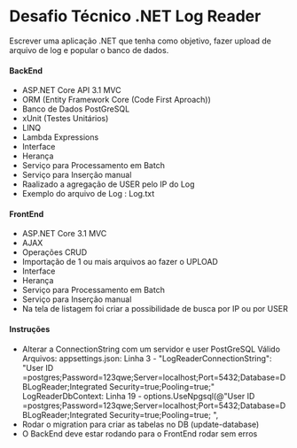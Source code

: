 # Desafio Técnico .NET Log Reader

Escrever uma aplicação .NET que tenha como objetivo, fazer upload de arquivo de log e
popular o banco de dados.

#### BackEnd

- ASP.NET Core API 3.1 MVC 
- ORM (Entity Framework Core (Code First Aproach))
- Banco de Dados PostGreSQL
- xUnit (Testes Unitários)
- LINQ
- Lambda Expressions
- Interface
- Herança
- Serviço para Processamento em Batch
- Serviço para Inserção manual
- Raalizado a agregação de USER pelo IP do Log
- Exemplo do arquivo  de Log : Log.txt

#### FrontEnd

- ASP.NET Core 3.1 MVC 
- AJAX
- Operações CRUD 
- Importação de 1 ou mais arquivos ao fazer o UPLOAD
- Interface
- Herança
- Serviço para Processamento em Batch
- Serviço para Inserção manual
- Na tela de listagem foi criar a possibilidade de busca por IP ou por USER

#### Instruções 
    
- Alterar a ConnectionString com um servidor e user PostGreSQL Válido
	Arquivos: 
		appsettings.json:
		Linha 3 - "LogReaderConnectionString": "User ID =postgres;Password=123qwe;Server=localhost;Port=5432;Database=DBLogReader;Integrated Security=true;Pooling=true;"
		LogReaderDbContext:
		Linha 19 - options.UseNpgsql(@"User ID =postgres;Password=123qwe;Server=localhost;Port=5432;Database=DBLogReader;Integrated Security=true;Pooling=true; ",
- Rodar o migration para criar as tabelas no DB (update-database)
- O BackEnd deve estar rodando para o FrontEnd rodar sem erros


